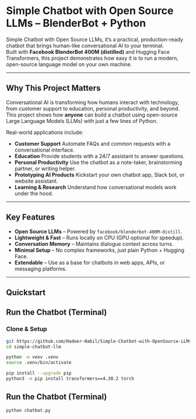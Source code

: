 # Simple Chatbot with Open Source LLMs – BlenderBot + Python

Simple Chatbot with Open Source LLMs, it’s a practical, production-ready chatbot that brings human-like conversational AI to your terminal.  
Built with **Facebook BlenderBot 400M (distilled)** and Hugging Face Transformers, this project demonstrates how easy it is to run a modern, open-source language model on your own machine.

---

## Why This Project Matters
Conversational AI is transforming how humans interact with technology, from customer support to education, personal productivity, and beyond.  
This project shows how **anyone** can build a chatbot using open-source Large Language Models (LLMs) with just a few lines of Python.

Real-world applications include:
- **Customer Support**  Automate FAQs and common requests with a conversational interface.  
- **Education** Provide students with a 24/7 assistant to answer questions.  
- **Personal Productivity**  Use the chatbot as a note-taker, brainstorming partner, or writing helper.  
- **Prototyping AI Products**  Kickstart your own chatbot app, Slack bot, or website assistant.  
- **Learning & Research**  Understand how conversational models work under the hood.  

---

## Key Features
- **Open Source LLMs** – Powered by `facebook/blenderbot-400M-distill`.  
- **Lightweight & Fast** – Runs locally on CPU (GPU optional for speedup).  
- **Conversation Memory** – Maintains dialogue context across turns.  
- **Minimal Setup** – No complex frameworks, just plain Python + Hugging Face.  
- **Extendable** – Use as a base for chatbots in web apps, APIs, or messaging platforms.  

---

## Quickstart
## Run the Chatbot (Terminal)


### Clone & Setup
```bash
git https://github.com/Hadeer-Nabil/Simple-Chatbot-with-OpenSource-LLMs.git
cd simple-chatbot-llm

python -m venv .venv
source .venv/bin/activate   

pip install --upgrade pip
python3 -m pip install transformers==4.30.2 torch 
```

## Run the Chatbot (Terminal)
```bash
python chatbot.py
```